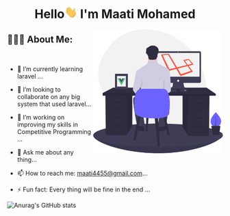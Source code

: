 <h1 align="center">Hello<img src="https://raw.githubusercontent.com/ABSphreak/ABSphreak/master/gifs/Hi.gif" width="30px"> I'm Maati Mohamed</h1>

<img  src="./image.svg" height="290px" align="right" />

## 👨🏻‍💻 About Me:
<br />

- 🌱 I’m currently learning laravel ...
 
- 👯 I’m looking to collaborate on any big system that used laravel...
 
- 🤔  I’m working on improving my skills in Competitive Programming ...

- 💬 Ask me about any thing...
 
- 📫 How to reach me: maati4455@gmail.com...

- ⚡ Fun fact: Every thing will be fine in the end ...
 

![Anurag's GitHub stats](https://github-readme-stats.vercel.app/api?username=Maati-Mohamed&show_icons=true&theme=merko)

